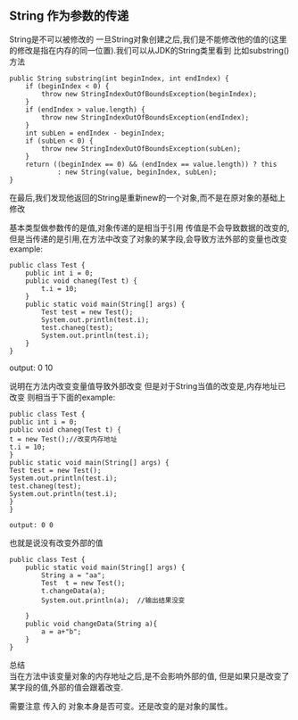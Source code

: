 ## String 作为参数的传递 
String是不可以被修改的
一旦String对象创建之后,我们是不能修改他的值的(这里的修改是指在内存的同一位置).我们可以从JDK的String类里看到
比如substring()方法

    public String substring(int beginIndex, int endIndex) {
        if (beginIndex < 0) {
            throw new StringIndexOutOfBoundsException(beginIndex);
        }
        if (endIndex > value.length) {
            throw new StringIndexOutOfBoundsException(endIndex);
        }
        int subLen = endIndex - beginIndex;
        if (subLen < 0) {
            throw new StringIndexOutOfBoundsException(subLen);
        }
        return ((beginIndex == 0) && (endIndex == value.length)) ? this
                : new String(value, beginIndex, subLen);
    }
在最后,我们发现他返回的String是重新new的一个对象,而不是在原对象的基础上修改

基本类型做参数传的是值,对象传递的是相当于引用
传值是不会导致数据的改变的,但是当传递的是引用,在方法中改变了对象的某字段,会导致方法外部的变量也改变
example:

    public class Test {
        public int i = 0;
        public void chaneg(Test t) {
            t.i = 10;
        }
        public static void main(String[] args) {
            Test test = new Test();
            System.out.println(test.i);
            test.chaneg(test);
            System.out.println(test.i);
        }
    }
output: 0 10

说明在方法内改变变量值导致外部改变
但是对于String当值的改变是,内存地址已改变
则相当于下面的example:

```
public class Test {
public int i = 0;
public void chaneg(Test t) {
t = new Test();//改变内存地址
t.i = 10;
}
public static void main(String[] args) {
Test test = new Test();
System.out.println(test.i);
test.chaneg(test);
System.out.println(test.i);
}
}

output: 0 0
```
也就是说没有改变外部的值
```
public class Test {
    public static void main(String[] args) {
        String a = "aa";
        Test  t = new Test();
        t.changeData(a);
        System.out.println(a);  //输出结果没变

    }
    public void changeData(String a){
        a = a+"b";
    }
}
```
总结  
当在方法中该变量对象的内存地址之后,是不会影响外部的值,
但是如果只是改变了某字段的值,外部的值会跟着改变.

需要注意 传入的 对象本身是否可变。还是改变的是对象的属性。